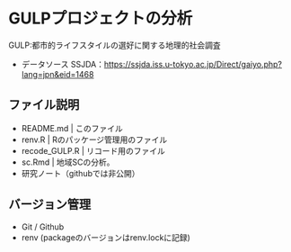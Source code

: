 # GULPプロジェクトの分析

GULP:都市的ライフスタイルの選好に関する地理的社会調査

-   データソース SSJDA：<https://ssjda.iss.u-tokyo.ac.jp/Direct/gaiyo.php?lang=jpn&eid=1468>

## ファイル説明
-   README.md \| このファイル
-   renv.R | Rのパッケージ管理用のファイル
-   recode_GULP.R \| リコード用のファイル
-   sc.Rmd \| 地域SCの分析。
-   研究ノート（githubでは非公開）

## バージョン管理

-   Git / Github
-   renv (packageのバージョンはrenv.lockに記録)
